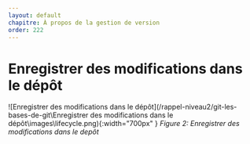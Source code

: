 ```yaml
---
layout: default
chapitre: À propos de la gestion de version
order: 222
---
```



# Enregistrer des modifications dans le dépôt


![Enregistrer des modifications dans le dépôt](/rappel-niveau2/git-les-bases-de-git\Enregistrer des modifications dans le dépôt\images\lifecycle.png){:width="700px" }
*Figure 2: Enregistrer des modifications dans le depôt*

<!-- new slide -->



